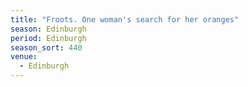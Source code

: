 ```yaml
---
title: "Froots. One woman's search for her oranges"
season: Edinburgh
period: Edinburgh
season_sort: 440
venue:
  - Edinburgh
---
```



